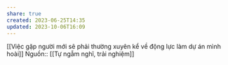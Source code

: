 ```yaml
---
share: true
created: 2023-06-25T14:35
updated: 2023-10-06T16:09
---
```

[[Việc gặp người mới sẽ phải thường xuyên kể về động lực làm dự án mình hoài]] 
Nguồn:: [[Tự ngẫm nghĩ, trải nghiệm]]
